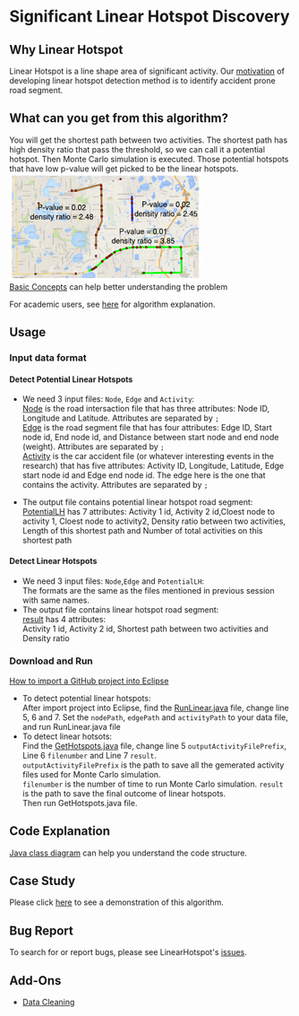 # Significant Linear Hotspot Discovery
## Why Linear Hotspot
Linear Hotspot is a line shape area of significant activity. Our [motivation](https://github.com/SpatialUMN/LinearHotspot-Java/wiki/Motivation-of-Developing-Linear-Hotspot-Detection-Method) of developing linear hotspot detection method is to identify accident prone road segment.

## What can you get from this algorithm?  
You will get the shortest path between two activities. The shortest path has high density ratio that pass the threshold, so we can call it a potential hotspot. Then Monte Carlo simulation is executed. Those potential hotspots that have low p-value will get picked to be the linear hotspots.   
![Linear](https://github.com/SpatialUMN/LinearHotspot-Java/blob/master/image/linear.PNG)  
[Basic Concepts](https://github.com/SpatialUMN/LinearHotspot-Java/wiki/Basic-Concepts) can help better understanding the problem
  
For academic users, see [here](https://github.com/SpatialUMN/LinearHotspot-Java/wiki/Algorithm-Explanation) for algorithm explanation.
## Usage   
### Input data format     
#### Detect Potential Linear Hotspots  
* We need 3 input files: `Node`, `Edge` and `Activity`:     
[Node](https://github.com/SpatialUMN/LinearHotspot-Java/blob/master/SampleData/Node.txt) is the road intersaction file that has three attributes: Node ID, Longitude and Latitude. Attributes are separated by `;`    
[Edge](https://github.com/SpatialUMN/LinearHotspot-Java/blob/master/SampleData/Edge.txt) is the road segment file that has four attributes:   Edge ID, Start node id, End node id, and Distance between start node and end node (weight). Attributes are separated by `;`  
[Activity](https://github.com/SpatialUMN/LinearHotspot-Java/blob/master/SampleData/Activity.txt) is the car accident file (or whatever interesting events in the research) that has five attributes:   Activity ID, Longitude, Latitude, Edge start node id and Edge end node id. The edge here is the one that contains the activity. Attributes are separated by `;`  

* The output file contains potential linear hotspot road segment:   
[PotentialLH](https://github.com/SpatialUMN/LinearHotspot-Java/blob/master/SampleData/PotentialLH.txt) has 7 attributes:   Activity 1 id, Activity 2 id,Cloest node to activity 1, Cloest node to activity2, Density ratio between two activities, Length of this shortest path and Number of total activities on this shortest path   

#### Detect Linear Hotspots
* We need 3 input files: `Node`,`Edge` and `PotentialLH`:  
The formats are the same as the files mentioned in previous session with same names.  
* The output file contains linear hotspot road segment:    
[result]() has 4 attributes:  
Activity 1 id, Activity 2 id, Shortest path between two activities and Density ratio


### Download and Run  
[How to import a GitHub project into Eclipse](https://github.com/collab-uniba/socialcde4eclipse/wiki/How-to-import-a-GitHub-project-into-Eclipse)  

* To detect potential linear hotspots:  
After import project into Eclipse, find the [RunLinear.java](https://github.com/SpatialUMN/LinearHotspot-Java/blob/master/src/RunLinear.java) file, change line 5, 6 and 7. Set the `nodePath`, `edgePath` and `activityPath` to your data file, and run RunLinear.java file  
* To detect linear hotsots:  
Find the [GetHotspots.java]() file, change line 5 `outputActivityFilePrefix`, Line 6 `filenumber` and Line 7 `result`.  
`outputActivityFilePrefix` is the path to save all the gemerated activity files used for Monte Carlo simulation.  
`filenumber` is the number of time to run Monte Carlo simulation. 
`result` is the path to save the final outcome of linear hotspots.  
Then run GetHotspots.java file.  


## Code Explanation
[Java class diagram](https://github.com/SpatialUMN/LinearHotspot-Java/wiki/Java-Class-Diagram) can help you understand the code structure.

## Case Study
Please click [here](https://github.com/SpatialUMN/LinearHotspot-Java/wiki/Case-Study) to see a demonstration of this algorithm.  

## Bug Report
To search for or report bugs, please see LinearHotspot's [issues](https://github.com/SpatialUMN/LinearHotspot-Java/issues).

## Add-Ons
* [Data Cleaning](https://github.com/SpatialUMN/LinearHotspot-Java/wiki/Add-On-Examples)
